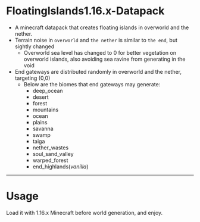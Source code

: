 # FloatingIslands1.16.x-Datapack
- A minecraft datapack that creates floating islands in overworld and the nether.
- Terrain noise in `overworld` and `the nether` is similar to `the end`, but sightly changed
  - Overworld sea level has changed to 0 for better vegetation on overworld islands, also avoiding sea ravine from generating in the void
- End gateways are distributed randomly in overworld and the nether, targeting (0,0)
  - Below are the biomes that end gateways may generate:
    - deep_ocean
    - desert
    - forest
    - mountains
    - ocean
    - plains
    - savanna
    - swamp
    - taiga
    - nether_wastes
    - soul_sand_valley
    - warped_forest
    - end_highlands(*vanilla*)
--------------------------------
# Usage
Load it with 1.16.x Minecraft before world generation, and enjoy.
